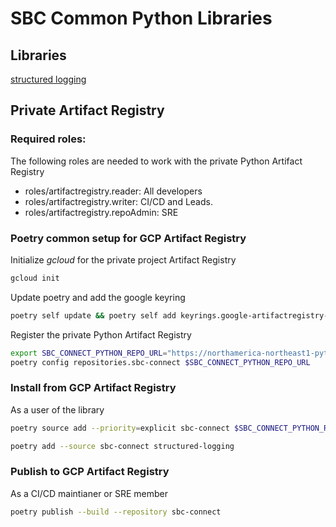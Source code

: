 # SBC Common Python Libraries

## Libraries

[structured logging](./structured-logging)


## Private Artifact Registry

### Required roles:
The following roles are needed to work with the private Python Artifact Registry

- roles/artifactregistry.reader: All developers
- roles/artifactregistry.writer: CI/CD and Leads.
- roles/artifactregistry.repoAdmin: SRE

### Poetry common setup for GCP Artifact Registry
Initialize _gcloud_ for the private project Artifact Registry
```bash
gcloud init
```

Update poetry and add the google keyring
```bash
poetry self update && poetry self add keyrings.google-artifactregistry-auth
```

Register the private Python Artifact Registry
```bash
export SBC_CONNECT_PYTHON_REPO_URL="https://northamerica-northeast1-python.pkg.dev/c4hnrd-tools/python/"
poetry config repositories.sbc-connect $SBC_CONNECT_PYTHON_REPO_URL
```

### Install from GCP Artifact Registry
As a user of the library
```bash
poetry source add --priority=explicit sbc-connect $SBC_CONNECT_PYTHON_REPO_URL
```
```bash
poetry add --source sbc-connect structured-logging
```

### Publish to GCP Artifact Registry
As a CI/CD maintianer or SRE member
```bash
poetry publish --build --repository sbc-connect
```
